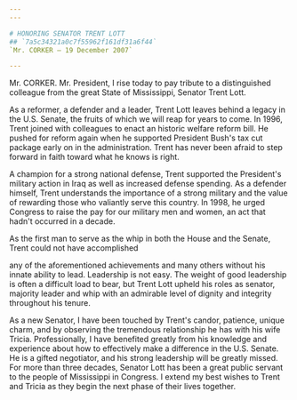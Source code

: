 ```yaml
---
---

# HONORING SENATOR TRENT LOTT
## `7a5c34321a0c7f55962f161df31a6f44`
`Mr. CORKER — 19 December 2007`

---
```



Mr. CORKER. Mr. President, I rise today to pay tribute to a 
distinguished colleague from the great State of Mississippi, Senator 
Trent Lott.

As a reformer, a defender and a leader, Trent Lott leaves behind a 
legacy in the U.S. Senate, the fruits of which we will reap for years 
to come. In 1996, Trent joined with colleagues to enact an historic 
welfare reform bill. He pushed for reform again when he supported 
President Bush's tax cut package early on in the administration. Trent 
has never been afraid to step forward in faith toward what he knows is 
right.

A champion for a strong national defense, Trent supported the 
President's military action in Iraq as well as increased defense 
spending. As a defender himself, Trent understands the importance of a 
strong military and the value of rewarding those who valiantly serve 
this country. In 1998, he urged Congress to raise the pay for our 
military men and women, an act that hadn't occurred in a decade.

As the first man to serve as the whip in both the House and the 
Senate, Trent could not have accomplished


any of the aforementioned achievements and many others without his 
innate ability to lead. Leadership is not easy. The weight of good 
leadership is often a difficult load to bear, but Trent Lott upheld his 
roles as senator, majority leader and whip with an admirable level of 
dignity and integrity throughout his tenure.

As a new Senator, I have been touched by Trent's candor, patience, 
unique charm, and by observing the tremendous relationship he has with 
his wife Tricia. Professionally, I have benefited greatly from his 
knowledge and experience about how to effectively make a difference in 
the U.S. Senate. He is a gifted negotiator, and his strong leadership 
will be greatly missed. For more than three decades, Senator Lott has 
been a great public servant to the people of Mississippi in Congress. I 
extend my best wishes to Trent and Tricia as they begin the next phase 
of their lives together.